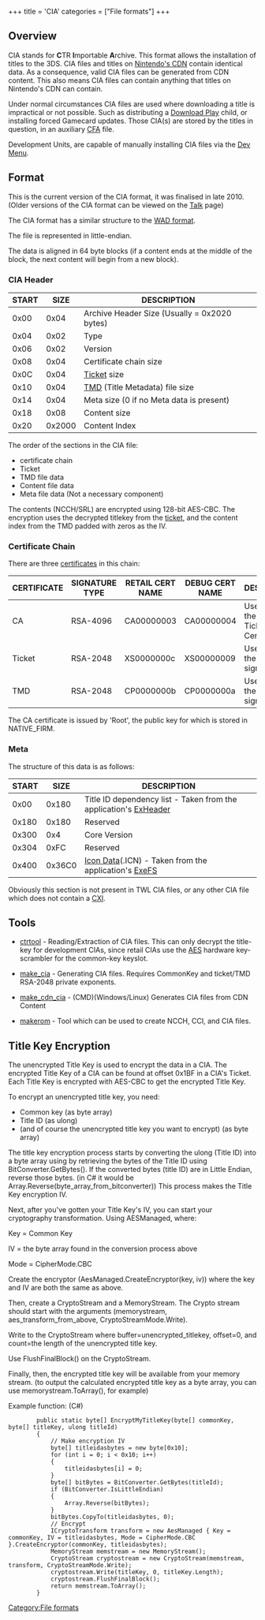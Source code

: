 +++
title = 'CIA'
categories = ["File formats"]
+++

## Overview

CIA stands for **C**TR **I**mportable **A**rchive. This format allows
the installation of titles to the 3DS. CIA files and titles on
[Nintendo's CDN](Title_list "wikilink") contain identical data. As a
consequence, valid CIA files can be generated from CDN content. This
also means CIA files can contain anything that titles on Nintendo's CDN
can contain.

Under normal circumstances CIA files are used where downloading a title
is impractical or not possible. Such as distributing a [Download
Play](Download_Play "wikilink") child, or installing forced Gamecard
updates. Those CIA(s) are stored by the titles in question, in an
auxiliary [CFA](NCCH#CFA "wikilink") file.

Development Units, are capable of manually installing CIA files via the
[Dev Menu](3DS_Development_Unit_Software#Dev_Menu "wikilink").

## Format

This is the current version of the CIA format, it was finalised in late
2010. (Older versions of the CIA format can be viewed on the
[Talk](Talk:CIA "wikilink") page)

The CIA format has a similar structure to the [WAD
format](http://wiibrew.org/wiki/Wad).

The file is represented in little-endian.

The data is aligned in 64 byte blocks (if a content ends at the middle
of the block, the next content will begin from a new block).

### CIA Header

| START | SIZE   | DESCRIPTION                                      |
|-------|--------|--------------------------------------------------|
| 0x00  | 0x04   | Archive Header Size (Usually = 0x2020 bytes)     |
| 0x04  | 0x02   | Type                                             |
| 0x06  | 0x02   | Version                                          |
| 0x08  | 0x04   | Certificate chain size                           |
| 0x0C  | 0x04   | [Ticket](Ticket "wikilink") size                 |
| 0x10  | 0x04   | [TMD](TMD "wikilink") (Title Metadata) file size |
| 0x14  | 0x04   | Meta size (0 if no Meta data is present)         |
| 0x18  | 0x08   | Content size                                     |
| 0x20  | 0x2000 | Content Index                                    |

The order of the sections in the CIA file:

- certificate chain
- Ticket
- TMD file data
- Content file data
- Meta file data (Not a necessary component)

The contents (NCCH/SRL) are encrypted using 128-bit AES-CBC. The
encryption uses the decrypted titlekey from the
[ticket](Ticket#Structure "wikilink"), and the content index from the
TMD padded with zeros as the IV.

### Certificate Chain

There are three [certificates](Certificates "wikilink") in this chain:

| CERTIFICATE | SIGNATURE TYPE | RETAIL CERT NAME | DEBUG CERT NAME | DESCRIPTION                                |
|-------------|----------------|------------------|-----------------|--------------------------------------------|
| CA          | RSA-4096       | CA00000003       | CA00000004      | Used to verify the Ticket/TMD Certificates |
| Ticket      | RSA-2048       | XS0000000c       | XS00000009      | Used to verify the Ticket signature        |
| TMD         | RSA-2048       | CP0000000b       | CP0000000a      | Used to verify the TMD signature           |

The CA certificate is issued by 'Root', the public key for which is
stored in NATIVE_FIRM.

### Meta

The structure of this data is as follows:

| START | SIZE   | DESCRIPTION                                                                                         |
|-------|--------|-----------------------------------------------------------------------------------------------------|
| 0x00  | 0x180  | Title ID dependency list - Taken from the application's [ExHeader](NCCH/Extended_Header "wikilink") |
| 0x180 | 0x180  | Reserved                                                                                            |
| 0x300 | 0x4    | Core Version                                                                                        |
| 0x304 | 0xFC   | Reserved                                                                                            |
| 0x400 | 0x36C0 | [Icon Data](SMDH "wikilink")(.ICN) - Taken from the application's [ExeFS](ExeFS "wikilink")         |

Obviously this section is not present in TWL CIA files, or any other CIA
file which does not contain a [CXI](NCCH#CXI "wikilink").

## Tools

- [ctrtool](https://github.com/3dshax/ctr/tree/master/ctrtool) -
  Reading/Extraction of CIA files. This can only decrypt the title-key
  for development CIAs, since retail CIAs use the [AES](AES "wikilink")
  hardware key-scrambler for the common-key keyslot.

<!-- -->

- [make_cia](https://github.com/Tiger21820/ctr_toolkit/tree/master/make_cia) -
  Generating CIA files. Requires CommonKey and ticket/TMD RSA-2048
  private exponents.

<!-- -->

- [make_cdn_cia](https://github.com/Tiger21820/ctr_toolkit/tree/master/make_cdn_cia) -
  (CMD)(Windows/Linux) Generates CIA files from CDN Content

<!-- -->

- [makerom](makerom "wikilink") - Tool which can be used to create NCCH,
  CCI, and CIA files.

## Title Key Encryption

The unencrypted Title Key is used to encrypt the data in a CIA. The
encrypted Title Key of a CIA can be found at offset 0x1BF in a CIA's
Ticket. Each Title Key is encrypted with AES-CBC to get the encrypted
Title Key.

To encrypt an unencrypted title key, you need:

- Common key (as byte array)
- Title ID (as ulong)
- (and of course the unencrypted title key you want to encrypt) (as byte
  array)

The title key encryption process starts by converting the ulong (Title
ID) into a byte array using by retrieving the bytes of the Title ID
using BitConverter.GetBytes(). If the converted bytes (title ID) are in
Little Endian, reverse those bytes. (in C# it would be
Array.Reverse(byte_array_from_bitconverter)) This process makes the
Title Key encryption IV.

Next, after you've gotten your Title Key's IV, you can start your
cryptography transformation. Using AESManaged, where:

Key = Common Key

IV = the byte array found in the conversion process above

Mode = CipherMode.CBC

Create the encryptor (AesManaged.CreateEncryptor(key, iv)) where the key
and IV are both the same as above.

Then, create a CryptoStream and a MemoryStream. The Crypto stream should
start with the arguments (memorystream, aes_transform_from_above,
CryptoStreamMode.Write).

Write to the CryptoStream where buffer=unencrypted_titlekey, offset=0,
and count=the length of the unencrypted title key.

Use FlushFinalBlock() on the CryptoStream.

Finally, then, the encrypted title key will be available from your
memory stream. (to output the calculated encrypted title key as a byte
array, you can use memorystream.ToArray(), for example)

Example function: (C#)

            public static byte[] EncryptMyTitleKey(byte[] commonKey, byte[] titleKey, ulong titleId)
            {
                // Make encryption IV
                byte[] titleidasbytes = new byte[0x10];
                for (int i = 0; i < 0x10; i++)
                {
                    titleidasbytes[i] = 0;
                }
                byte[] bitBytes = BitConverter.GetBytes(titleId);
                if (BitConverter.IsLittleEndian)
                {
                    Array.Reverse(bitBytes);
                }
                bitBytes.CopyTo(titleidasbytes, 0);
                // Encrypt
                ICryptoTransform transform = new AesManaged { Key = commonKey, IV = titleidasbytes, Mode = CipherMode.CBC }.CreateEncryptor(commonKey, titleidasbytes);
                MemoryStream memstream = new MemoryStream();
                CryptoStream cryptostream = new CryptoStream(memstream, transform, CryptoStreamMode.Write);
                cryptostream.Write(titleKey, 0, titleKey.Length);
                cryptostream.FlushFinalBlock();
                return memstream.ToArray();
            }

[Category:File formats](Category:File_formats "wikilink")